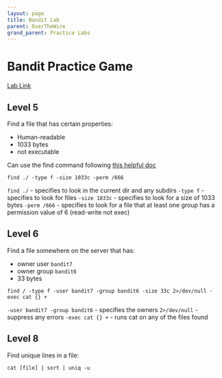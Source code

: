 ```yaml
---
layout: page
title: Bandit Lab
parent: OverTheWire
grand_parent: Practice Labs
---
```


# Bandit Practice Game

[Lab Link](https://overthewire.org/wargames/bandit/)

## Level 5

Find a file that has certain properties:
- Human-readable
- 1033 bytes
- not executable

Can use the find command following [this helpful doc](https://linuxize.com/post/how-to-find-files-in-linux-using-the-command-line/)
```
find ./ -type f -size 1033c -perm /666
```

`find ./` - specifies to look in the current dir and any subdirs
`-type f` - specifies to look for files
`-size 1033c` - specifies to look for a size of 1033 bytes
`-perm /666` - specifies to look for a file that at least one group has a permission value of 6 (read-write not exec)

## Level 6

Find a file somewhere on the server that has:
- owner user `bandit7`
- owner group `bandit6`
- 33 bytes

```
find / -type f -user bandit7 -group bandit6 -size 33c 2>/dev/null -exec cat {} +
```

`-user bandit7 -group bandit6` - specifies the owners
`2>/dev/null` - suppress any errors
`-exec cat {} +` - runs cat on any of the files found

## Level 8

Find unique lines in a file:
```
cat [file] | sort | uniq -u
```

